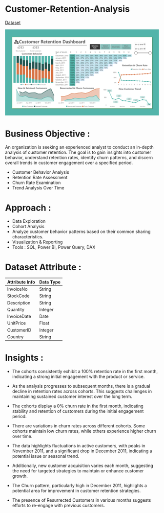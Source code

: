 # Customer-Retention-Analysis

[Dataset](https://archive.ics.uci.edu/dataset/352/online+retail)

![This is an image](https://github.com/sjpradhan/Customer-Retention-Analysis/blob/gh-pages/Dashboard.png)

# Business Objective :

An organization is seeking an experienced analyst to conduct an in-depth analysis of customer retention. The goal is to gain insights into customer behavior, understand retention rates, identify churn patterns, and discern overall trends in customer engagement over a specified period.

- Customer Behavior Analysis
- Retention Rate Assessment
- Churn Rate Examination
- Trend Analysis Over Time

# Approach :

- Data Exploration
- Cohort Analysis
- Analyze customer behavior patterns based on their common sharing characteristics.
- Visualization & Reporting
- Tools : SQL, Power BI, Power Query, DAX

# Dataset Attribute :

| Attribute  Info   | Data Type |
|---------------|-----------|
| InvoiceNo     | String    |
| StockCode     | String    |
| Description   | String    |
| Quantity      | Integer   |
| InvoiceDate   | Date      |
| UnitPrice     | Float     |
| CustomerID    | Integer   |
| Country       | String    |

# Insights :

- The cohorts consistently exhibit a 100% retention rate in the first month, indicating a strong initial engagement with the product or service.

- As the analysis progresses to subsequent months, there is a gradual decline in retention rates across cohorts. This suggests challenges in maintaining sustained customer interest over the long term.

- The cohorts display a 0% churn rate in the first month, indicating stability and retention of customers during the initial engagement period.

- There are variations in churn rates across different cohorts. Some cohorts maintain low churn rates, while others experience higher churn over time.

- The data highlights fluctuations in active customers, with peaks in November 2011, and a significant drop in December 2011, indicating a potential issue or seasonal trend. 

- Additionally, new customer acquisition varies each month, suggesting the need for targeted strategies to maintain or enhance customer growth. 

- The Churn pattern, particularly high in December 2011, highlights a potential area for improvement in customer retention strategies.

- The presence of Resurrected Customers in various months suggests efforts to re-engage with previous customers.

